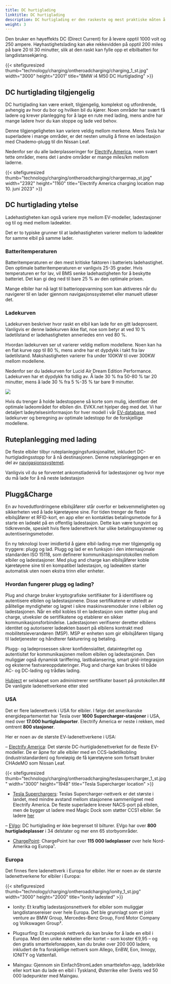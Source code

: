 ```yaml
---
title: DC hurtiglading
linktitle: DC hurtiglading
description: DC hurtiglading er den raskeste og mest praktiske måten å lade en elbil på veien.
weight: 3
---
```

<!-- markdownlint-disable MD033 -->

Den bruker en høyeffekts DC (Direct Current) for å levere opptil 1000 volt og 250 ampere. Høyhastighetslading kan øke rekkevidden på opptil 200 miles på bare 20 til 30 minutter, slik at den raskt kan fylle opp et elbilbatteri for langdistansekjøring.

{{< sitefiguresized thumb="technology/charging/ontheroadcharging/charging_1_st.jpg" width="3000" height="2001" title="BMW i4 M50 DC Hurtiglading" >}}

## DC hurtiglading tilgjengelig

DC hurtiglading kan være enkelt, tilgjengelig, komplekst og utfordrende, avhengig av hvor du bor og hvilken bil du kjører. Noen områder har svært få ladere og krever planlegging for å lage en rute med lading, mens andre har mange ladere hvor du kan stoppe og lade ved behov.

Denne tilgjengeligheten kan variere veldig mellom merkene. Mens Tesla har superladere i mange områder, er det nesten umulig å finne en ladestasjon med Chademo-plugg til din Nissan Leaf.

Nedenfor ser du alle laderplasseringer for [Electrify America](https://www.electrifyamerica.com/locate-charger/), noen svært tette områder, mens det i andre områder er mange miles/km mellom laderne.

{{< sitefiguresized thumb="technology/charging/ontheroadcharging/chargermap_st.jpg" width="2392" height="1160" title="Electrify America charging location map 10. juni 2023" >}}

## DC hurtiglading ytelse

Ladehastigheten kan også variere mye mellom EV-modeller, ladestasjoner og til og med mellom ladeøkter.

Det er to typiske grunner til at ladehastigheten varierer mellom to ladeøkter for samme elbil på samme lader.

### Batteritemperaturen

Batteritemperaturen er den mest kritiske faktoren i batteriets ladehastighet. Den optimale batteritemperaturen er vanligvis 25-35 grader. Hvis temperaturen er for lav, vil BMS senke ladehastigheten for å beskytte batteriet. Det kan gi deg ned til bare 25 % av den optimale prisen.

Mange elbiler har nå lagt til batterioppvarming som kan aktiveres når du navigerer til en lader gjennom navigasjonssystemet eller manuelt utløser det.

### Ladekurven

Ladekurven beskriver hvor raskt en elbil kan lade for en gitt ladeprosent. Vanligvis er denne ladekurven ikke flat, noe som betyr at ved 10 % ladetilstand er ladehastigheten annerledes enn ved 80 %.

Hvordan ladekurven ser ut varierer veldig mellom modellene. Noen kan ha en flat kurve opp til 80 %, mens andre har et dypdykk i takt fra lav ladetilstand. Makshastigheten varierer fra under 100KW til over 300KW mellom modellene.

Nedenfor ser du ladekurven for Lucid Air Dream Edition Performance. Ladekurven har et dypdykk fra tidlig av. Å lade 30 % fra 50-80 % tar 20 minutter, mens å lade 30 % fra 5 %-35 % tar bare 9 minutter.

<img src="/images/models/lucid/air/air_dream_edition_performance/chargingcurve.svg" class="img-fluid">



Hvis du trenger å holde ladestoppene så korte som mulig, identifiser det optimale ladeområdet for elbilen din. EVKX.net hjelper deg med det. Vi har detaljert ladeytelsesinformasjon for hver modell i vår [EV-database](/evsearch/), med ladekurver og beregning av optimale ladestopp for de forskjellige modellene.
## Ruteplanlegging med lading

De fleste elbiler tilbyr ruteplanleggingsfunksjonalitet, inkludert DC-hurtigladingsstopp for å nå destinasjonen. Denne ruteplanleggingen er en del av [navigasjonssystemet](../../infotainment/navigation/).

Vanligvis vil du se forventet ankomstladenivå for ladestasjoner og hvor mye du må lade for å nå neste ladestasjon

## Plugg&Charge

En av hovedutfordringene elbilsjåfører står overfor er bekvemmeligheten og sikkerheten ved å lade kjøretøyene sine. For tiden trenger de fleste elbilsjåfører et RFID-kort, en app eller en kontaktløs betalingsmetode for å starte en ladeøkt på en offentlig ladestasjon. Dette kan være tungvint og tidkrevende, spesielt hvis flere ladenettverk har ulike betalingssystemer og autentiseringsmetoder.

En ny teknologi lover imidlertid å gjøre elbil-lading mye mer tilgjengelig og tryggere: plugg og lad. Plugg og lad er en funksjon i den internasjonale standarden ISO 15118, som definerer kommunikasjonsprotokollen mellom elbiler og ladestasjoner. Med plug and charge kan elbilsjåfører koble kjøretøyene sine til en kompatibel ladestasjon, og ladeøkten starter automatisk uten noen ekstra trinn eller enheter.

### Hvordan fungerer plugg og lading?

Plug and charge bruker kryptografiske sertifikater for å identifisere og autentisere elbilen og ladestasjonene. Disse sertifikatene er utstedt av pålitelige myndigheter og lagret i sikre maskinvaremoduler inne i elbilen og ladestasjonen. Når en elbil kobles til en ladestasjon som støtter plug and charge, utveksler de sertifikatene og etablerer en sikker kommunikasjonsforbindelse. Ladestasjonen verifiserer deretter elbilens identitet og autoriserer ladeøkten basert på elbilens kontrakt med mobilitetsleverandøren (MSP). MSP er enheten som gir elbilsjåføren tilgang til ladetjenester og håndterer fakturering og betaling.

Plugg- og ladeprosessen sikrer konfidensialitet, dataintegritet og autentisitet for kommunikasjonen mellom elbilen og ladestasjonen. Den muliggjør også dynamisk tariffering, lastbalansering, smart grid-integrasjon og eksterne fastvareoppdateringer. Plug and charge kan brukes til både AC- og DC-lading og trådløs lading.

[Hubject](https://www.hubject.com/) er selskapet som administrerer sertifikater basert på protokollen.## De vanligste ladenettverkene etter sted

### USA

Det er flere ladenettverk i USA for elbiler. I følge det amerikanske energidepartementet har Tesla over **1600 Supercharger-stasjoner** i USA, med over **17.000 hurtigladeporter**. Electrify America er neste i rekken, med omtrent **800 stasjoner**.

Her er noen av de største EV-ladenettverkene i USA:

– [Electrify America](https://www.electrifyamerica.com/): Det største DC-hurtigladenettverket for de fleste EV-modeller. De er åpne for alle elbiler med en CCS-ladetilkobling (industristandarden) og foreløpig de få kjøretøyene som fortsatt bruker CHAdeMO som Nissan Leaf.

{{< sitefiguresized thumb="technology/charging/ontheroadcharging/teslasupercharger_1_st.jpg" width="3000" height="1948" title="Tesla Supercharger location" >}}

- [Tesla Superchargers](https://www.tesla.com/findus/list/superchargers/United+States): Teslas Supercharger-nettverk er det største i landet, med mindre avstand mellom stasjonene sammenlignet med Electrify America. De fleste superladere krever NACS-port på elbilen, men de bygger ut ladere med Magic Dock som støtter CCS1 elbiler. Se ladere [her](https://www.tesla.com/findus?v=2&bounds=60.61822541172234%2C-37.567384000000004%2C18.24809425121173%2C-150.406party=zoom7&filtersparty=1350.06)

– [EVgo](https://www.evgo.com/): DC hurtiglading er ikke begrenset til bilturer. EVgo har over **800 hurtigladeplasser** i 34 delstater og mer enn 65 storbyområder.

- [ChargePoint](https://driver.chargepoint.com/mapCenter/37.26709110057841/-121.95591497824141/18): ChargePoint har over **115 000 ladeplasser** over hele Nord-Amerika og Europa¹.


### Europa

Det finnes flere ladenettverk i Europa for elbiler. Her er noen av de største ladenettverkene for elbiler i Europa:

{{< sitefiguresized thumb="technology/charging/ontheroadcharging/ionity_1_st.jpg" width="3000" height="2000" title="Ionity ladested" >}}

- Ionity: Et kraftig ladestasjonsnettverk for elbiler som muliggjør langdistansereiser over hele Europa. Det ble grunnlagt som et joint venture av BMW Group, Mercedes-Benz Group, Ford Motor Company og Volkswagen Group².

- Plugsurfing: Et europeisk nettverk du kan bruke for å lade en elbil i Europa. Med den unike nøkkelen eller kortet – som koster €9,95 – og den gratis smarttelefonappen, kan du bruke over 200 000 ladere, inkludert de fra forskjellige nettverk som Allego, EnBW, Eon, Innogy, IONITY og Vattenfall.

- Maingau: Gjennom sin EinfachStromLaden smarttelefon-app, ladebrikke eller kort kan du lade en elbil i Tyskland, Østerrike eller Sveits ved 50 000 ladepunkter med Maingau.

